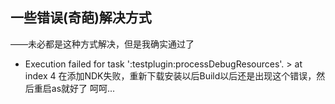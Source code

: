 ## 一些错误(奇葩)解决方式
——未必都是这种方式解决，但是我确实通过了

* Execution failed for task ':testplugin:processDebugResources'. > at index 4
在添加NDK失败，重新下载安装以后Build以后还是出现这个错误，然后重启as就好了  呵呵...
